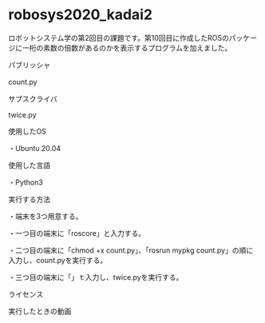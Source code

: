 # robosys2020_kadai2
ロボットシステム学の第2回目の課題です。第10回目に作成したROSのパッケージに一桁の素数の倍数があるのかを表示するプログラムを加えました。


パブリッシャ

count.py　

サブスクライバ

twice.py

使用したOS

・Ubuntu 20.04

使用した言語

・Python3

実行する方法

・端末を3つ用意する。

・一つ目の端末に「roscore」と入力する。

・二つ目の端末に「chmod +x count.py」、「rosrun mypkg count.py」の順に入力し、count.pyを実行する。

・三つ目の端末に「」ｔ入力し、twice.pyを実行する。


ライセンス


実行したときの動画
